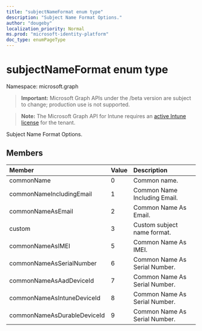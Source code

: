 ```yaml
---
title: "subjectNameFormat enum type"
description: "Subject Name Format Options."
author: "dougeby"
localization_priority: Normal
ms.prod: "microsoft-identity-platform"
doc_type: enumPageType
---
```


# subjectNameFormat enum type

Namespace: microsoft.graph

> **Important:** Microsoft Graph APIs under the /beta version are subject to change; production use is not supported.

> **Note:** The Microsoft Graph API for Intune requires an [active Intune license](https://go.microsoft.com/fwlink/?linkid=839381) for the tenant.

Subject Name Format Options.

## Members
|Member|Value|Description|
|:---|:---|:---|
|commonName|0|Common name.|
|commonNameIncludingEmail|1|Common Name Including Email.|
|commonNameAsEmail|2|Common Name As Email.|
|custom|3|Custom subject name format.|
|commonNameAsIMEI|5|Common Name As IMEI.|
|commonNameAsSerialNumber|6|Common Name As Serial Number.|
|commonNameAsAadDeviceId|7|Common Name As Serial Number.|
|commonNameAsIntuneDeviceId|8|Common Name As Serial Number.|
|commonNameAsDurableDeviceId|9|Common Name As Serial Number.|





